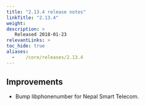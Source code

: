 ```yaml
---
title: "2.13.4 release notes"
linkTitle: "2.13.4"
weight:
description: >
   Released 2018-01-23
relevantLinks: >
toc_hide: true
aliases:
  -    /core/releases/2.13.4
---
```


## Improvements

- Bump libphonenumber for Nepal Smart Telecom.
